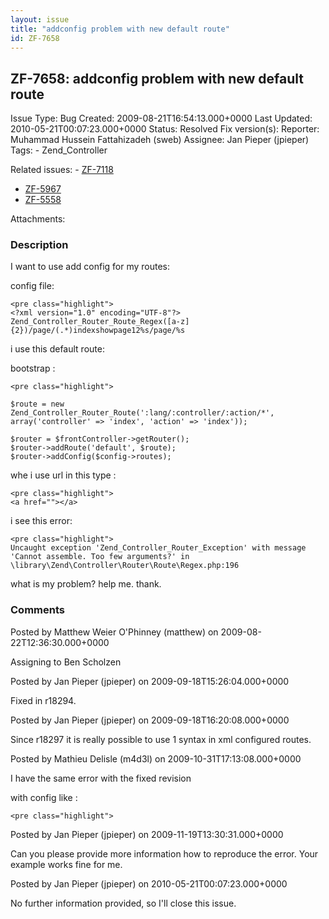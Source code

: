 ```yaml
---
layout: issue
title: "addconfig problem with new default route"
id: ZF-7658
---
```


ZF-7658: addconfig problem with new default route
-------------------------------------------------

 Issue Type: Bug Created: 2009-08-21T16:54:13.000+0000 Last Updated: 2010-05-21T00:07:23.000+0000 Status: Resolved Fix version(s): 
 Reporter:  Muhammad Hussein Fattahizadeh (sweb)  Assignee:  Jan Pieper (jpieper)  Tags: - Zend\_Controller
 
 Related issues: - [ZF-7118](/issues/browse/ZF-7118)
- [ZF-5967](/issues/browse/ZF-5967)
- [ZF-5558](/issues/browse/ZF-5558)
 
 Attachments: 
### Description

I want to use add config for my routes:

config file:

 
    <pre class="highlight">
    <?xml version="1.0" encoding="UTF-8"?>
    Zend_Controller_Router_Route_Regex([a-z]{2})/page/(.*)indexshowpage12%s/page/%s

i use this default route:

bootstrap :

 
    <pre class="highlight">
    
    $route = new Zend_Controller_Router_Route(':lang/:controller/:action/*', array('controller' => 'index', 'action' => 'index'));
    
    $router = $frontController->getRouter();
    $router->addRoute('default', $route);
    $router->addConfig($config->routes);
    


whe i use url in this type :

 
    <pre class="highlight">
    <a href=""></a>

i see this error:

 
    <pre class="highlight">
    Uncaught exception 'Zend_Controller_Router_Exception' with message 'Cannot assemble. Too few arguments?' in \library\Zend\Controller\Router\Route\Regex.php:196


what is my problem? help me. thank.

 

 

### Comments

Posted by Matthew Weier O'Phinney (matthew) on 2009-08-22T12:36:30.000+0000

Assigning to Ben Scholzen

 

 

Posted by Jan Pieper (jpieper) on 2009-09-18T15:26:04.000+0000

Fixed in r18294.

 

 

Posted by Jan Pieper (jpieper) on 2009-09-18T16:20:08.000+0000

Since r18297 it is really possible to use 1 syntax in xml configured routes.

 

 

Posted by Mathieu Delisle (m4d3l) on 2009-10-31T17:13:08.000+0000

I have the same error with the fixed revision

with config like :

 
    <pre class="highlight">


 

 

Posted by Jan Pieper (jpieper) on 2009-11-19T13:30:31.000+0000

Can you please provide more information how to reproduce the error. Your example works fine for me.

 

 

Posted by Jan Pieper (jpieper) on 2010-05-21T00:07:23.000+0000

No further information provided, so I'll close this issue.

 

 